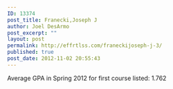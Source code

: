 ```yaml
---
ID: 13374
post_title: Franecki,Joseph J
author: Joel DesArmo
post_excerpt: ""
layout: post
permalink: http://effrtlss.com/franeckijoseph-j-3/
published: true
post_date: 2012-11-02 20:55:43
---
```

<p>Average GPA in Spring 2012 for first course listed: 1.762</p>